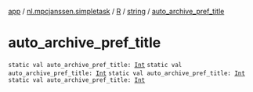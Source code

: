 [app](../../../index.md) / [nl.mpcjanssen.simpletask](../../index.md) / [R](../index.md) / [string](index.md) / [auto_archive_pref_title](.)

# auto_archive_pref_title

`static val auto_archive_pref_title: `[`Int`](https://kotlinlang.org/api/latest/jvm/stdlib/kotlin/-int/index.html)
`static val auto_archive_pref_title: `[`Int`](https://kotlinlang.org/api/latest/jvm/stdlib/kotlin/-int/index.html)
`static val auto_archive_pref_title: `[`Int`](https://kotlinlang.org/api/latest/jvm/stdlib/kotlin/-int/index.html)
`static val auto_archive_pref_title: `[`Int`](https://kotlinlang.org/api/latest/jvm/stdlib/kotlin/-int/index.html)